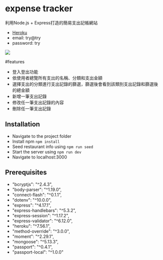 # expense tracker
利用Node.js + Express打造的簡易支出記帳網站

- [Heroku](https://glacial-tor-24831.herokuapp.com/users/login)
- email: try@try
- password: try

![](https://i.imgur.com/3X5iVAp.jpg)


#features
* 登入登出功能
* 依使用者總覽所有支出的名稱、分類和支出金額
* 選擇支出的分類進行支出記錄的篩選，篩選後會看到該類別支出記錄和篩選後的總金額
* 新增一筆支出記錄
* 修改任一筆支出記錄的內容
* 刪除任一筆支出記錄

## Installation

- Navigate to the project folder
- Install npm `npm install`
- Seed restaurant info using `npm run seed`
- Start the server using `npm run dev`
- Navigate to localhost:3000

## Prerequisites

- "bcryptjs": "^2.4.3",
- "body-parser": "^1.19.0",
- "connect-flash": "^0.1.1",
- "dotenv": "^10.0.0",
- "express": "^4.17.1",
- "express-handlebars": "^5.3.2",
- "express-session": "^1.17.2",
- "express-validator": "^6.12.0",
- "heroku": "^7.56.1",
- "method-override": "^3.0.0",
- "moment": "^2.29.1",
- "mongoose": "^5.13.3",
- "passport": "^0.4.1",
- "passport-local": "^1.0.0"

